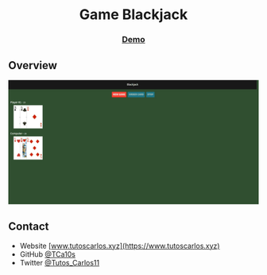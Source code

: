 <h1 align="center">Game Blackjack</h1>

<div align="center">
  <h3>
    <a href="https://tcar10s.github.io/game-blackjack/" target="_blank">
      Demo
    </a>
  </h3>
</div>

<!-- OVERVIEW -->
## Overview

![screenshot](https://raw.githubusercontent.com/TCar10s/game-blackjack/main/assets/img/capture.jpeg)

<!-- CONTACT -->
## Contact

- Website [www.tutoscarlos.xyz](https://www.tutoscarlos.xyz)
- GitHub [@TCa10s](https://https://github.com/TCar10s)
- Twitter [@Tutos_Carlos11](https://twitter.com/Tutos_Carlos11)
